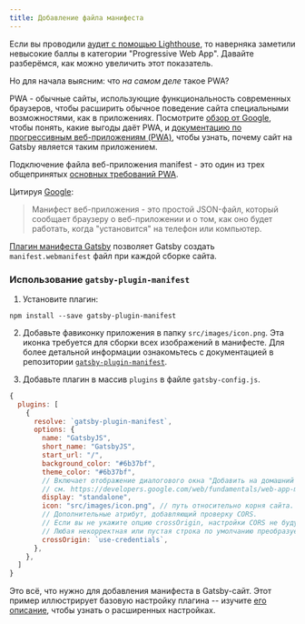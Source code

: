 ```yaml
---
title: Добавление файла манифеста
---
```


Если вы проводили [аудит с помощью Lighthouse](/docs/audit-with-lighthouse/), то наверняка заметили невысокие баллы в категории "Progressive Web App". Давайте разберёмся, как можно увеличить этот показатель.

Но для начала выясним: что _на самом деле_ такое PWA?

PWA - обычные сайты, использующие функциональность современных браузеров, чтобы расширить обычное поведение сайта специальными возможностями, как в приложениях. Посмотрите [обзор от Google](https://developers.google.com/web/progressive-web-apps/), чтобы понять, какие выгоды даёт PWA, и [документацию по прогрессивным веб-приложениям (PWA)](/docs/progressive-web-app/), чтобы узнать, почему сайт на Gatsby является таким приложением.

Подключение файла веб-приложения manifest - это один из трех общепринятых [основных требований PWA](https://alistapart.com/article/yes-that-web-project-should-be-a-pwa#section1).

Цитируя [Google](https://developers.google.com/web/fundamentals/web-app-manifest/):

> Манифест веб-приложения -  это простой JSON-файл, который сообщает браузеру о веб-приложении и о том, как оно будет работать, когда "установится" на телефон или компьютер.

[Плагин манифеста Gatsby](/packages/gatsby-plugin-manifest/) позволяет Gatsby создать `manifest.webmanifest` файл при каждой сборке сайта.

### Использование `gatsby-plugin-manifest`

1.  Установите плагин:

```shell
npm install --save gatsby-plugin-manifest
```

2. Добавьте фавиконку приложения в папку `src/images/icon.png`. Эта иконка требуется для сборки всех изображений в манифесте. Для более детальной информации ознакомьтесь с документацией в репозитории [`gatsby-plugin-manifest`](https://github.com/gatsbyjs/gatsby/blob/master/packages/gatsby-plugin-manifest/README.md).

3. Добавьте плагин в массив `plugins` в файле `gatsby-config.js`.

```javascript:title=gatsby-config.js
{
  plugins: [
    {
      resolve: `gatsby-plugin-manifest`,
      options: {
        name: "GatsbyJS",
        short_name: "GatsbyJS",
        start_url: "/",
        background_color: "#6b37bf",
        theme_color: "#6b37bf",
        // Включает отображение диалогового окна "Добавить на домашний экран" и выключает интерфейс браузера (и кнопку "назад")
        // см. https://developers.google.com/web/fundamentals/web-app-manifest/#display
        display: "standalone",
        icon: "src/images/icon.png", // путь относительно корня сайта.
        // Дополнительные атрибут, добавляющий проверку CORS.
        // Если вы не укажите опцию crossOrigin, настройки CORS не будут добавлены в манифест.
        // Любая некорректная или пустая строка по умолчанию преобразуется в `anonymous`
        crossOrigin: `use-credentials`,
      },
    },
  ]
}
```

Это всё, что нужно для добавления манифеста в Gatsby-сайт. Этот пример иллюстрирует базовую настройку плагина -- изучите [его описание](/packages/gatsby-plugin-manifest/?=gatsby-plugin-manifest#automatic-mode), чтобы узнать о расширенных настройках.
